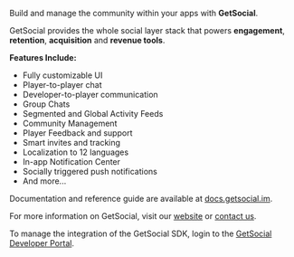 Build and manage the community within your apps with **GetSocial**.

GetSocial provides the whole social layer stack that powers **engagement**, **retention**, **acquisition** and **revenue tools**.

**Features Include:**

* Fully customizable UI
* Player-to-player chat
* Developer-to-player communication
* Group Chats
* Segmented and Global Activity Feeds
* Community Management
* Player Feedback and support
* Smart invites and tracking
* Localization to 12 languages
* In-app Notification Center
* Socially triggered push notifications
* And more...

Documentation and reference guide are available at [docs.getsocial.im](http://docs.getsocial.im/).

For more information on GetSocial, visit our [website](http://www.getsocial.im/) or [contact us](mailto:info@getsocial.im).

To manage the integration of the GetSocial SDK, login to the [GetSocial Developer Portal](https://developers.getsocial.im).
